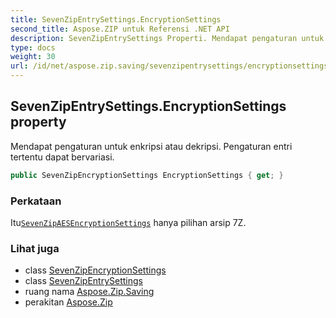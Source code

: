 ```yaml
---
title: SevenZipEntrySettings.EncryptionSettings
second_title: Aspose.ZIP untuk Referensi .NET API
description: SevenZipEntrySettings Properti. Mendapat pengaturan untuk enkripsi atau dekripsi. Pengaturan entri tertentu dapat bervariasi.
type: docs
weight: 30
url: /id/net/aspose.zip.saving/sevenzipentrysettings/encryptionsettings/
---
```

## SevenZipEntrySettings.EncryptionSettings property

Mendapat pengaturan untuk enkripsi atau dekripsi. Pengaturan entri tertentu dapat bervariasi.

```csharp
public SevenZipEncryptionSettings EncryptionSettings { get; }
```

### Perkataan

Itu[`SevenZipAESEncryptionSettings`](../../sevenzipaesencryptionsettings/) hanya pilihan arsip 7Z.

### Lihat juga

* class [SevenZipEncryptionSettings](../../sevenzipencryptionsettings/)
* class [SevenZipEntrySettings](../)
* ruang nama [Aspose.Zip.Saving](../../sevenzipentrysettings/)
* perakitan [Aspose.Zip](../../../)


